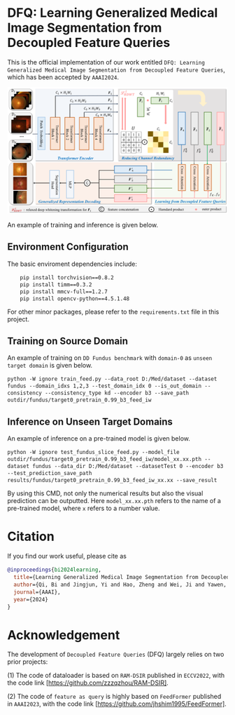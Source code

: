 # DFQ: Learning Generalized Medical Image Segmentation from Decoupled Feature Queries
This is the official implementation of our work entitled ```DFQ: Learning Generalized Medical Image Segmentation from Decoupled Feature Queries```, which has been accepted by ```AAAI2024```.

![avatar](/DFQframework.png)

An example of training and inference is given below.

## Environment Configuration
The basic enviroment dependencies include:
```
    pip install torchvision==0.8.2
    pip install timm==0.3.2
    pip install mmcv-full==1.2.7
    pip install opencv-python==4.5.1.48
```
For other minor packages, please refer to the ```requirements.txt``` file in this project.

## Training on Source Domain
An example of training on ```DD Fundus benchmark``` with ```domain-0``` as ```unseen target domain``` is given below.

```
python -W ignore train_feed.py --data_root D:/Med/dataset --dataset fundus --domain_idxs 1,2,3 --test_domain_idx 0 --is_out_domain --consistency --consistency_type kd --encoder b3 --save_path outdir/fundus/target0_pretrain_0.99_b3_feed_iw
```

## Inference on Unseen Target Domains

An example of inference on a pre-trained model is given below.
```
python -W ignore test_fundus_slice_feed.py --model_file outdir/fundus/target0_pretrain_0.99_b3_feed_iw/model_xx.xx.pth --dataset fundus --data_dir D:/Med/dataset --datasetTest 0 --encoder b3 --test_prediction_save_path results/fundus/target0_pretrain_0.99_b3_feed_iw_xx.xx --save_result
```
By using this CMD, not only the numerical results but also the visual prediction can be outputted.
Here ```model_xx.xx.pth``` refers to the name of a pre-trained model, where ```x``` refers to a number value.

# Citation

If you find our work useful, please cite as

```BibTeX
@inproceedings{bi2024learning,
  title={Learning Generalized Medical Image Segmentation from Decoupled Feature Queries},
  author={Qi, Bi and Jingjun, Yi and Hao, Zheng and Wei, Ji and Yawen, Huang and Yuexiang, Li and Yefeng, Zheng},
  journal={AAAI},
  year={2024}
}
```

# Acknowledgement

The development of ```Decoupled Feature Queries``` (DFQ) largely relies on two prior projects:

(1) The code of dataloader is based on ```RAM-DSIR``` published in ```ECCV2022```, with the code link [https://github.com/zzzqzhou/RAM-DSIR].

(2) The code of ```feature as query``` is highly based on ```FeedFormer``` published in ```AAAI2023```, with the code link [https://github.com/jhshim1995/FeedFormer].
